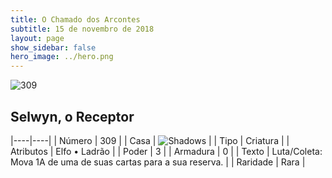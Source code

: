 ```yaml
---
title: O Chamado dos Arcontes
subtitle: 15 de novembro de 2018
layout: page
show_sidebar: false
hero_image: ../hero.png
---
```


![309](https://cdn.keyforgegame.com/media/card_front/pt/341_309_7GJ6RPFR59G2_pt.png)

## Selwyn, o Receptor

|----|----|
| Número | 309 |
| Casa | ![Shadows](https://archonarcana.com/images/thumb/e/ee/Shadows.png/22px-Shadows.png "Sombras") |
| Tipo | Criatura |
| Atributos | Elfo • Ladrão |
| Poder | 3 |
| Armadura | 0 |
| Texto | Luta/Coleta: Mova 1A de uma de suas cartas para a sua reserva. |
| Raridade | Rara |
